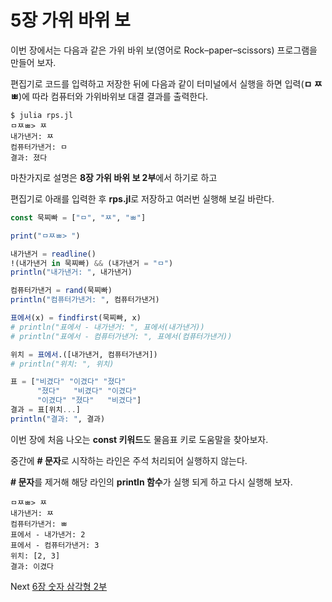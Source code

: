 # 5장 가위 바위 보

이번 장에서는 다음과 같은 가위 바위 보\(영어로 Rock–paper–scissors\) 프로그램을 만들어 보자.

편집기로 코드를 입력하고 저장한 뒤에 다음과 같이 터미널에서 실행을 하면 입력\(**ㅁ ㅉ ㅃ**\)에 따라 컴퓨터와 가위바위보 대결 결과를 출력한다.

```
$ julia rps.jl
ㅁㅉㅃ> ㅉ
내가낸거: ㅉ
컴퓨터가낸거: ㅁ
결과: 졌다
```

마찬가지로 설명은 **8장 가위 바위 보 2부**에서 하기로 하고

편집기로 아래를 입력한 후 **rps.jl**로 저장하고 여러번 실행해 보길 바란다.

```julia
const 묵찌빠 = ["ㅁ", "ㅉ", "ㅃ"]

print("ㅁㅉㅃ> ")

내가낸거 = readline()
!(내가낸거 in 묵찌빠) && (내가낸거 = "ㅁ")
println("내가낸거: ", 내가낸거)

컴퓨터가낸거 = rand(묵찌빠)
println("컴퓨터가낸거: ", 컴퓨터가낸거)

표에서(x) = findfirst(묵찌빠, x)
# println("표에서 - 내가낸거: ", 표에서(내가낸거))
# println("표에서 - 컴퓨터가낸거: ", 표에서(컴퓨터가낸거))

위치 = 표에서.([내가낸거, 컴퓨터가낸거])
# println("위치: ", 위치)

표 = ["비겼다" "이겼다" "졌다"
      "졌다"   "비겼다" "이겼다"
      "이겼다" "졌다"   "비겼다"]
결과 = 표[위치...]
println("결과: ", 결과)
```

이번 장에 처음 나오는 **const 키워드**도 물음표 키로 도움말을 찾아보자.

중간에 **\# 문자**로 시작하는 라인은 주석 처리되어 실행하지 않는다.

**\# 문자**를 제거해 해당 라인의 **println 함수**가 실행 되게 하고 다시 실행해 보자.

```
ㅁㅉㅃ> ㅉ
내가낸거: ㅉ
컴퓨터가낸거: ㅃ
표에서 - 내가낸거: 2
표에서 - 컴퓨터가낸거: 3
위치: [2, 3]
결과: 이겼다
```



Next [6장 숫자 삼각형 2부](chapter-6.md)
